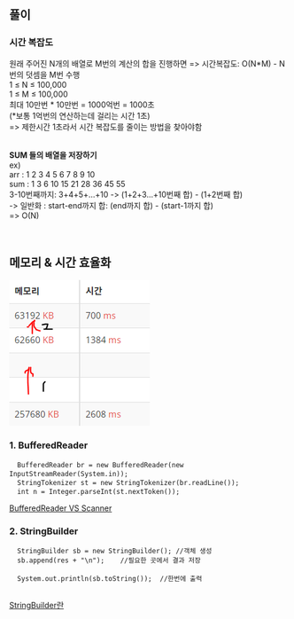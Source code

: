 ## 풀이
### 시간 복잡도  

원래 주어진 N개의 배열로 M번의 계산의 합을 진행하면 => 시간복잡도: O(N*M) - N번의 덧셈을 M번 수행  
1 ≤ N ≤ 100,000  
1 ≤ M ≤ 100,000  
최대 10만번 * 10만번 = 1000억번 = 1000초   
(*보통 1억번의 연산하는데 걸리는 시간 1초)  
=> 제한시간 1초라서 시간 복잡도를 줄이는 방법을 찾아야함  
<br>

__SUM 들의 배열을 저장하기__   
ex)  
arr : 1 2 3 4 5 6 7 8 9 10  
sum : 1 3 6 10 15 21 28 36 45 55  
3-10번째까지: 3+4+5+...+10 -> (1+2+3...+10번째 합) - (1+2번째 합)  
-> 일반화 : start-end까지 합: (end까지 합) - (start-1까지 합)  
=> O(N)  

  
<br>
  
## 메모리 & 시간 효율화
![screenshot1](./screenshot1.PNG)


### 1. BufferedReader

```
  BufferedReader br = new BufferedReader(new InputStreamReader(System.in));
  StringTokenizer st = new StringTokenizer(br.readLine());
  int n = Integer.parseInt(st.nextToken());
```
[BufferedReader VS Scanner](https://lasbe.tistory.com/48)



### 2. StringBuilder
```
  StringBuilder sb = new StringBuilder(); //객체 생성
  sb.append(res + "\n");    //필요한 곳에서 결과 저장
          
  System.out.println(sb.toString());  //한번에 출력
  
```
[StringBuilder란](https://hardlearner.tistory.com/288)
